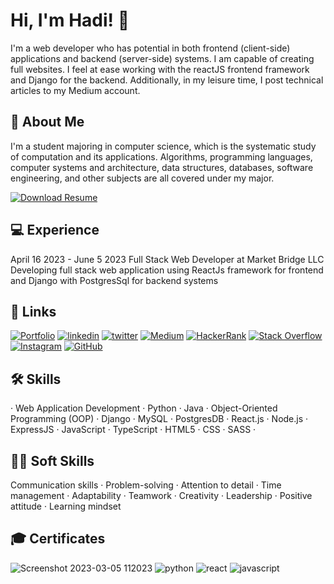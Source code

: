 
# Hi, I'm Hadi! 👋
I'm a web developer who has potential in both frontend (client-side) applications and backend (server-side) systems. I am capable of creating full websites. I feel at ease working with the reactJS frontend framework and Django for the backend. Additionally, in my leisure time, I post technical articles to my Medium account.


## 🚀 About Me
I'm a student majoring in computer science, which is the systematic study of computation and its applications. Algorithms, programming languages, computer systems and architecture, data structures, databases, software engineering, and other subjects are all covered under my major.

[![Download Resume](https://img.shields.io/badge/Download-Resume-green.svg)](https://github.com/hadysoufan/hadysoufan/files/10891469/Resume.pdf)


## 💻 Experience

April 16 2023 - June 5 2023
Full Stack Web Developer at Market Bridge LLC
Developing full stack web application using ReactJs framework for frontend and Django with PostgresSql for backend systems

## 🔗 Links
[![Portfolio](https://img.shields.io/badge/Portfolio-000?style=for-the-badge&logo=Internet-Explorer&logoColor=white)](https://hadysoufan.github.io/portfolio/)
[![linkedin](https://img.shields.io/badge/linkedin-0A66C2?style=for-the-badge&logo=linkedin&logoColor=white)](https://www.linkedin.com/in/hadi-soufan-b6011919a/)
[![twitter](https://img.shields.io/badge/twitter-1DA1F2?style=for-the-badge&logo=twitter&logoColor=white)](https://twitter.com/hadis0ufan)
[![Medium](https://img.shields.io/badge/Medium-%23000000.svg?style=for-the-badge&logo=Medium&logoColor=white)](https://medium.com/@hadisoufan)
[![HackerRank](https://img.shields.io/badge/HackerRank-%2367BC63.svg?style=for-the-badge&logo=HackerRank&logoColor=white)](https://www.hackerrank.com/hady_A_soufan?hr_r=1)
[![Stack Overflow](https://img.shields.io/badge/Stack%20Overflow-%23F58025.svg?style=for-the-badge&logo=Stack%20Overflow&logoColor=white)](https://stackoverflow.com/users/20323360/hadi-soufan)
[![Instagram](https://img.shields.io/badge/Instagram-%23E4405F.svg?style=for-the-badge&logo=Instagram&logoColor=white)](https://www.instagram.com/hadi.a.soufan/)
[![GitHub](https://img.shields.io/badge/GitHub-%2312100E.svg?style=for-the-badge&logo=github&logoColor=white)](https://github.com/hadysoufan)







## 🛠 Skills
 · Web Application Development
  · Python · Java · Object-Oriented Programming (OOP) · Django · MySQL · PostgresDB · React.js · Node.js · ExpressJS · JavaScript · TypeScript · HTML5 · CSS · SASS ·
  
  ## 👨‍💼 Soft Skills

Communication skills · Problem-solving · Attention to detail · Time management · Adaptability · Teamwork · Creativity · Leadership · Positive attitude · Learning mindset

## 🎓 Certificates
![Screenshot 2023-03-05 112023](https://user-images.githubusercontent.com/110059893/222952213-5cab0f9c-93c1-4325-b632-21ba3b8cd460.png)
![python](https://user-images.githubusercontent.com/110059893/222951678-48126889-af80-44f7-a1ec-4c36cc811de5.png)
![react](https://user-images.githubusercontent.com/110059893/222951679-41ea571e-19a2-426e-b525-d4b670908c5b.png)
![javascript](https://user-images.githubusercontent.com/110059893/222951684-b806b9e7-24ec-41e1-bebf-d97ca8f0622b.png)



